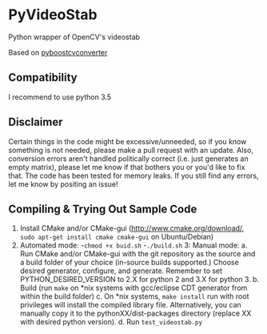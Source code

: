 # PyVideoStab
Python wrapper of OpenCV's videostab

Based on [pyboostcvconverter](https://github.com/Algomorph/pyboostcvconverter)

Compatibility
-----------------
I recommend to use python 3.5

Disclaimer
-----------------
Certain things in the code might be excessive/unneeded, so if you know something is not needed, please make a pull request with an update. Also, conversion errors aren't handled politically correct (i.e. just generates an empty matrix), please let me know if that bothers you or you'd like to fix that.
The code has been tested for memory leaks. If you still find any errors, let me know by positing an issue! 

Compiling & Trying Out Sample Code
----------------------
1. Install CMake and/or CMake-gui (http://www.cmake.org/download/, ```sudo apt-get install cmake cmake-gui``` on Ubuntu/Debian)
2. Automated mode:
-`chmod +x buid.sh`
-`./build.sh`
3: Manual mode:
  a. Run CMake and/or CMake-gui with the git repository as the source and a build folder of your choice (in-source builds supported.) Choose desired generator, configure, and generate. Remember to set PYTHON_DESIRED_VERSION to 2.X for python 2 and 3.X for python 3.
  b. Build (run ```make``` on *nix systems with gcc/eclipse CDT generator from within the build folder)
  c. On *nix systems, ```make install``` run with root privileges will install the compiled library file. Alternatively, you can manually copy it to the pythonXX/dist-packages directory (replace XX with desired python version).
  d. Run `test_videostab.py`
